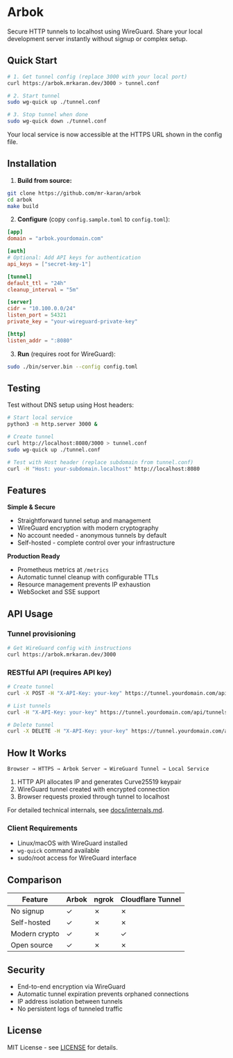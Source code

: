 # Arbok

Secure HTTP tunnels to localhost using WireGuard. Share your local development server instantly without signup or complex setup.

## Quick Start

```bash
# 1. Get tunnel config (replace 3000 with your local port)
curl https://arbok.mrkaran.dev/3000 > tunnel.conf

# 2. Start tunnel
sudo wg-quick up ./tunnel.conf

# 3. Stop tunnel when done
sudo wg-quick down ./tunnel.conf
```

Your local service is now accessible at the HTTPS URL shown in the config file.

## Installation

1. **Build from source:**
```bash
git clone https://github.com/mr-karan/arbok
cd arbok
make build
```

2. **Configure** (copy `config.sample.toml` to `config.toml`):
```toml
[app]
domain = "arbok.yourdomain.com"

[auth]
# Optional: Add API keys for authentication
api_keys = ["secret-key-1"]

[tunnel]
default_ttl = "24h"
cleanup_interval = "5m"

[server]
cidr = "10.100.0.0/24"
listen_port = 54321
private_key = "your-wireguard-private-key"

[http]
listen_addr = ":8080"
```

3. **Run** (requires root for WireGuard):
```bash
sudo ./bin/server.bin --config config.toml
```

## Testing

Test without DNS setup using Host headers:

```bash
# Start local service
python3 -m http.server 3000 &

# Create tunnel
curl http://localhost:8080/3000 > tunnel.conf
sudo wg-quick up ./tunnel.conf

# Test with Host header (replace subdomain from tunnel.conf)
curl -H "Host: your-subdomain.localhost" http://localhost:8080
```

## Features

**Simple & Secure**
- Straightforward tunnel setup and management
- WireGuard encryption with modern cryptography
- No account needed - anonymous tunnels by default
- Self-hosted - complete control over your infrastructure

**Production Ready**
- Prometheus metrics at `/metrics`
- Automatic tunnel cleanup with configurable TTLs  
- Resource management prevents IP exhaustion
- WebSocket and SSE support

## API Usage

### Tunnel provisioning
```bash
# Get WireGuard config with instructions
curl https://arbok.mrkaran.dev/3000
```

### RESTful API (requires API key)
```bash
# Create tunnel
curl -X POST -H "X-API-Key: your-key" https://tunnel.yourdomain.com/api/tunnel/3000

# List tunnels
curl -H "X-API-Key: your-key" https://tunnel.yourdomain.com/api/tunnels

# Delete tunnel
curl -X DELETE -H "X-API-Key: your-key" https://tunnel.yourdomain.com/api/tunnel/{id}
```

## How It Works

```
Browser → HTTPS → Arbok Server → WireGuard Tunnel → Local Service
```

1. HTTP API allocates IP and generates Curve25519 keypair
2. WireGuard tunnel created with encrypted connection
3. Browser requests proxied through tunnel to localhost

For detailed technical internals, see [docs/internals.md](docs/internals.md).

### Client Requirements

- Linux/macOS with WireGuard installed
- `wg-quick` command available  
- sudo/root access for WireGuard interface

## Comparison

| Feature | Arbok | ngrok | Cloudflare Tunnel |
|---------|-------|-------|-------------------|
| No signup | ✓ | ✗ | ✗ |
| Self-hosted | ✓ | ✗ | ✗ |
| Modern crypto | ✓ | ✗ | ✓ |
| Open source | ✓ | ✗ | ✗ |

## Security

- End-to-end encryption via WireGuard
- Automatic tunnel expiration prevents orphaned connections
- IP address isolation between tunnels
- No persistent logs of tunneled traffic

## License

MIT License - see [LICENSE](LICENSE) for details.